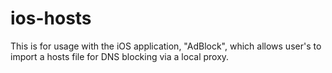 # ios-hosts
This is for usage with the iOS application, "AdBlock", which allows user's to import a hosts file for DNS blocking via a local proxy.
